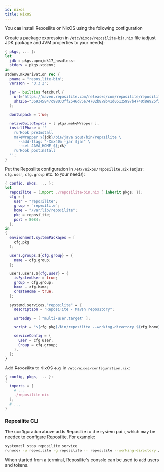 ```yaml
---
id: nixos
title: NixOS
---
```


You can install Reposilite on NixOS using the following configuration.

Create a package expression in `/etc/nixos/reposilite-bin.nix` file (adjust JDK package 
and JVM properties to your needs):

```nix
{ pkgs, ... }:
let
  jdk = pkgs.openjdk17_headless;
  stdenv = pkgs.stdenv;
in
stdenv.mkDerivation rec {
  pname = "reposilite-bin";
  version = "3.3.2";

  jar = builtins.fetchurl {
    url="https://maven.reposilite.com/releases/com/reposilite/reposilite/${version}/reposilite-${version}-all.jar";
    sha256="369345847c98033ff2546d76e74702b859b41d05135997b4740d8e925f361a85";
  };

  dontUnpack = true;

  nativeBuildInputs = [ pkgs.makeWrapper ];
  installPhase = ''
    runHook preInstall
    makeWrapper ${jdk}/bin/java $out/bin/reposilite \
      --add-flags "-Xmx40m -jar $jar" \
      --set JAVA_HOME ${jdk}
    runHook postInstall
  '';
}
```

Put the Reposilite configuration in `/etc/nixos/reposilite.nix` (adjust `cfg.user`, `cfg.group` 
etc. to your needs):

```nix
{ config, pkgs, ... }:
let 
  reposilite = (import ./reposilite-bin.nix { inherit pkgs; }); 
  cfg = { 
    user = "reposilite"; 
    group = "reposilite"; 
    home = "/var/lib/reposilite"; 
    pkg = reposilite; 
    port = 8084;
  };
in
{
  environment.systemPackages = [
    cfg.pkg
  ];

  users.groups.${cfg.group} = {
    name = cfg.group;
  };

  users.users.${cfg.user} = {
    isSystemUser = true;
    group = cfg.group;
    home = cfg.home;
    createHome = true;
  };

  systemd.services."reposilite" = {
    description = "Reposilite - Maven repository";

    wantedBy = [ "multi-user.target" ];

    script = "${cfg.pkg}/bin/reposilite --working-directory ${cfg.home} --port ${toString cfg.port}";

    serviceConfig = {
      User = cfg.user;
      Group = cfg.group;
    };
  };
}
```
Add Reposilite to NixOS e.g. in `/etc/nixos/configuration.nix`:

```nix
{ config, pkgs, ... }:
{
  imports = [
    # ...
    ./reposilite.nix
  ];
  # ...
}
```

### Reposilite CLI

The configuration above adds Reposilite to the system path, which may be needed to configure 
Reposilite. For example:

```bash
systemctl stop reposilite.service
runuser -u reposilite -g reposilite -- reposilite --working-directory /var/lib/reposilite --port 8084
```

When started from a terminal, Reposilite's console can be used to add users and tokens.
